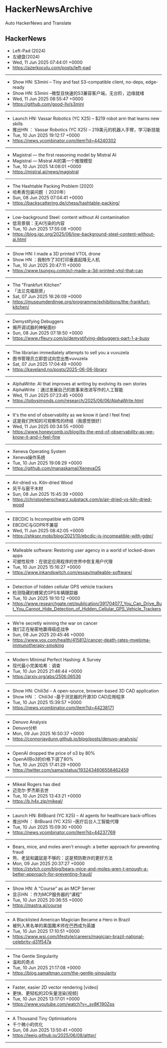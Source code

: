 # HackerNewsArchive
Auto HackerNews and Translate

## HackerNews
* Left-Pad (2024)
* 左键盘(2024)
* Wed, 11 Jun 2025 07:44:01 +0000
* https://azerkoculu.com/posts/left-pad
----
* Show HN: S3mini – Tiny and fast S3-compatible client, no-deps, edge-ready
* Show HN: S3mini –微型且快速的S3兼容客户端，无台阶，边缘就绪
* Wed, 11 Jun 2025 08:55:47 +0000
* https://github.com/good-lly/s3mini
----
* Launch HN: Vassar Robotics (YC X25) – $219 robot arm that learns new skills
* 推出HN ： Vassar Robotics (YC X25) – 219美元的机器人手臂，学习新技能
* Tue, 10 Jun 2025 19:12:17 +0000
* https://news.ycombinator.com/item?id=44240302
----
* Magistral — the first reasoning model by Mistral AI
* Magistral — Mistral AI的第一个推理模型
* Tue, 10 Jun 2025 14:08:01 +0000
* https://mistral.ai/news/magistral
----
* The Hashtable Packing Problem (2020)
* 哈希表包装问题（ 2020年）
* Sun, 08 Jun 2025 07:04:41 +0000
* https://backscattering.de/chess/hashtable-packing/
----
* Low-background Steel: content without AI contamination
* 低背景钢：无AI污染的内容
* Tue, 10 Jun 2025 17:55:08 +0000
* https://blog.jgc.org/2025/06/low-background-steel-content-without-ai.html
----
* Show HN: I made a 3D printed VTOL drone
* Show HN ：我制作了3D打印垂直起降无人机
* Tue, 10 Jun 2025 20:47:11 +0000
* https://www.tsungxu.com/p/i-made-a-3d-printed-vtol-that-can
----
* The "Frankfurt Kitchen"
* 「法兰克福厨房」
* Sat, 07 Jun 2025 16:26:09 +0000
* https://museumderdinge.org/programme/exhibitions/the-frankfurt-kitchen/
----
* Demystifying Debuggers
* 揭开调试器的神秘面纱
* Sun, 08 Jun 2025 07:18:50 +0000
* https://www.rfleury.com/p/demystifying-debuggers-part-1-a-busy
----
* The librarian immediately attempts to sell you a vuvuzela
* 图书管理员立即尝试向您出售vuvuzela
* Sat, 07 Jun 2025 17:04:49 +0000
* https://kaveland.no/posts/2025-06-06-library
----
* AlphaWrite: AI that improves at writing by evolving its own stories
* AlphaWrite ：通过发展自己的故事来改进写作的人工智能
* Wed, 11 Jun 2025 07:23:45 +0000
* https://tobysimonds.com/research/2025/06/06/AlphaWrite.html
----
* It's the end of observability as we know it (and I feel fine)
* 这是我们所知的可观察性的终结（我感觉很好）
* Wed, 11 Jun 2025 00:34:55 +0000
* https://www.honeycomb.io/blog/its-the-end-of-observability-as-we-know-it-and-i-feel-fine
----
* Xeneva Operating System
* Xeneva操作系统
* Tue, 10 Jun 2025 19:08:29 +0000
* https://github.com/manaskamal/XenevaOS
----
* Air-dried vs. Kiln-dried Wood
* 风干与窑干木材
* Sun, 08 Jun 2025 15:45:39 +0000
* https://christopherschwarz.substack.com/p/air-dried-vs-kiln-dried-wood
----
* EBCDIC Is Incompatible with GDPR
* EBCDIC与GDPR不兼容
* Wed, 11 Jun 2025 08:42:05 +0000
* https://shkspr.mobi/blog/2021/10/ebcdic-is-incompatible-with-gdpr/
----
* Malleable software: Restoring user agency in a world of locked-down apps
* 可塑性软件：在锁定应用程序的世界中恢复用户代理
* Tue, 10 Jun 2025 15:16:27 +0000
* https://www.inkandswitch.com/essay/malleable-software/
----
* Detection of hidden cellular GPS vehicle trackers
* 检测隐藏的蜂窝式GPS车辆跟踪器
* Tue, 10 Jun 2025 19:10:12 +0000
* https://www.researchgate.net/publication/391704077_You_Can_Drive_But_You_Cannot_Hide_Detection_of_Hidden_Cellular_GPS_Vehicle_Trackers
----
* We’re secretly winning the war on cancer
* 我们正在秘密地赢得癌症战争
* Sun, 08 Jun 2025 20:45:46 +0000
* https://www.vox.com/health/415812/cancer-death-rates-myeloma-immunotherapy-smoking
----
* Modern Minimal Perfect Hashing: A Survey
* 现代最小完美哈希：调查
* Tue, 10 Jun 2025 21:46:44 +0000
* https://arxiv.org/abs/2506.06536
----
* Show HN: Chili3d – A open-source, browser-based 3D CAD application
* Show HN ： Chili3d –基于浏览器的开源3D CAD应用程序
* Tue, 10 Jun 2025 15:39:57 +0000
* https://news.ycombinator.com/item?id=44238171
----
* Denuvo Analysis
* Denuvo分析
* Mon, 09 Jun 2025 16:50:37 +0000
* https://connorjaydunn.github.io/blog/posts/denuvo-analysis/
----
* OpenAI dropped the price of o3 by 80%
* OpenAI将o3的价格下调了80%
* Tue, 10 Jun 2025 17:41:29 +0000
* https://twitter.com/sama/status/1932434606558462459
----
* Mikeal Rogers has died
* 迈克尔·罗杰斯去世
* Tue, 10 Jun 2025 13:43:21 +0000
* https://b.h4x.zip/mikeal/
----
* Launch HN: BitBoard (YC X25) – AI agents for healthcare back-offices
* 推出HN ： BitBoard (YC X25) –医疗后台人工智能代理
* Tue, 10 Jun 2025 15:09:30 +0000
* https://news.ycombinator.com/item?id=44237769
----
* Bears, mice, and moles aren't enough: a better approach for preventing fraud
* 熊、老鼠和鼹鼠是不够的：这是预防欺诈的更好方法
* Mon, 09 Jun 2025 20:37:27 +0000
* https://stytch.com/blog/bears-mice-and-moles-aren-t-enough-a-better-approach-for-preventing-fraud/
----
* Show HN: A “Course” as an MCP Server
* 显示HN ：作为MCP服务器的“课程”
* Tue, 10 Jun 2025 20:36:55 +0000
* https://mastra.ai/course
----
* A Blacklisted American Magician Became a Hero in Brazil
* 被列入黑名单的美国魔术师在巴西成为英雄
* Tue, 10 Jun 2025 17:10:51 +0000
* https://www.wsj.com/lifestyle/careers/magician-brazil-national-celebrity-d31f547a
----
* The Gentle Singularity
* 温和的奇点
* Tue, 10 Jun 2025 21:17:08 +0000
* https://blog.samaltman.com/the-gentle-singularity
----
* Faster, easier 2D vector rendering [video]
* 更快、更轻松的2D矢量渲染[视频]
* Tue, 10 Jun 2025 13:17:01 +0000
* https://www.youtube.com/watch?v=_sv8K190Zps
----
* A Thousand Tiny Optimisations
* 千个微小的优化
* Sun, 08 Jun 2025 13:50:41 +0000
* https://leejo.github.io/2025/06/08/alttpr/
----

